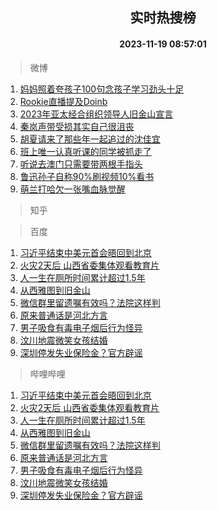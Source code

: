 <div align="center"><h2>实时热搜榜</h2><h4>2023-11-19 08:57:01</h4></div>

> 微博  

1. [妈妈照着夸孩子100句念孩子学习劲头十足](https://s.weibo.com/weibo?q=%23%E5%A6%88%E5%A6%88%E7%85%A7%E7%9D%80%E5%A4%B8%E5%AD%A9%E5%AD%90100%E5%8F%A5%E5%BF%B5%E5%AD%A9%E5%AD%90%E5%AD%A6%E4%B9%A0%E5%8A%B2%E5%A4%B4%E5%8D%81%E8%B6%B3%23&t=31&band_rank=1&Refer=top)<br />
2. [Rookie直播提及Doinb](https://s.weibo.com/weibo?q=%23Rookie%E7%9B%B4%E6%92%AD%E6%8F%90%E5%8F%8ADoinb%23&t=31&band_rank=2&Refer=top)<br />
3. [2023年亚太经合组织领导人旧金山宣言](https://s.weibo.com/weibo?q=%232023%E5%B9%B4%E4%BA%9A%E5%A4%AA%E7%BB%8F%E5%90%88%E7%BB%84%E7%BB%87%E9%A2%86%E5%AF%BC%E4%BA%BA%E6%97%A7%E9%87%91%E5%B1%B1%E5%AE%A3%E8%A8%80%23&t=31&band_rank=3&Refer=top)<br />
4. [秦岚声带受损其实自己很沮丧](https://s.weibo.com/weibo?q=%23%E7%A7%A6%E5%B2%9A%E5%A3%B0%E5%B8%A6%E5%8F%97%E6%8D%9F%E5%85%B6%E5%AE%9E%E8%87%AA%E5%B7%B1%E5%BE%88%E6%B2%AE%E4%B8%A7%23&t=31&band_rank=4&Refer=top)<br />
5. [胡夏请来了那些年一起追过的沈佳宜](https://s.weibo.com/weibo?q=%23%E8%83%A1%E5%A4%8F%E8%AF%B7%E6%9D%A5%E4%BA%86%E9%82%A3%E4%BA%9B%E5%B9%B4%E4%B8%80%E8%B5%B7%E8%BF%BD%E8%BF%87%E7%9A%84%E6%B2%88%E4%BD%B3%E5%AE%9C%23&t=31&band_rank=5&Refer=top)<br />
6. [班上唯一认真听课的同学被抓走了](https://s.weibo.com/weibo?q=%E7%8F%AD%E4%B8%8A%E5%94%AF%E4%B8%80%E8%AE%A4%E7%9C%9F%E5%90%AC%E8%AF%BE%E7%9A%84%E5%90%8C%E5%AD%A6%E8%A2%AB%E6%8A%93%E8%B5%B0%E4%BA%86&t=31&band_rank=6&Refer=top)<br />
7. [听说去澳门只需要带两根手指头](https://s.weibo.com/weibo?q=%E5%90%AC%E8%AF%B4%E5%8E%BB%E6%BE%B3%E9%97%A8%E5%8F%AA%E9%9C%80%E8%A6%81%E5%B8%A6%E4%B8%A4%E6%A0%B9%E6%89%8B%E6%8C%87%E5%A4%B4&t=31&band_rank=7&Refer=top)<br />
8. [鲁迅孙子自称90%刷视频10%看书](https://s.weibo.com/weibo?q=%23%E9%B2%81%E8%BF%85%E5%AD%99%E5%AD%90%E8%87%AA%E7%A7%B090%25%E5%88%B7%E8%A7%86%E9%A2%9110%25%E7%9C%8B%E4%B9%A6%23&t=31&band_rank=8&Refer=top)<br />
9. [萌兰打哈欠一张嘴血脉觉醒](https://s.weibo.com/weibo?q=%23%E8%90%8C%E5%85%B0%E6%89%93%E5%93%88%E6%AC%A0%E4%B8%80%E5%BC%A0%E5%98%B4%E8%A1%80%E8%84%89%E8%A7%89%E9%86%92%23&t=31&band_rank=9&Refer=top)<br />

> 知乎  


> 百度  

1. [习近平结束中美元首会晤回到北京](https://www.baidu.com/s?wd=%E4%B9%A0%E8%BF%91%E5%B9%B3%E7%BB%93%E6%9D%9F%E4%B8%AD%E7%BE%8E%E5%85%83%E9%A6%96%E4%BC%9A%E6%99%A4%E5%9B%9E%E5%88%B0%E5%8C%97%E4%BA%AC&sa=fyb_news&rsv_dl=fyb_news)<br />
2. [火灾2天后 山西省委集体观看教育片](https://www.baidu.com/s?wd=%E7%81%AB%E7%81%BE2%E5%A4%A9%E5%90%8E+%E5%B1%B1%E8%A5%BF%E7%9C%81%E5%A7%94%E9%9B%86%E4%BD%93%E8%A7%82%E7%9C%8B%E6%95%99%E8%82%B2%E7%89%87&sa=fyb_news&rsv_dl=fyb_news)<br />
3. [人一生在厕所时间累计超过1.5年](https://www.baidu.com/s?wd=%E4%BA%BA%E4%B8%80%E7%94%9F%E5%9C%A8%E5%8E%95%E6%89%80%E6%97%B6%E9%97%B4%E7%B4%AF%E8%AE%A1%E8%B6%85%E8%BF%871.5%E5%B9%B4&sa=fyb_news&rsv_dl=fyb_news)<br />
4. [从西雅图到旧金山](https://www.baidu.com/s?wd=%E4%BB%8E%E8%A5%BF%E9%9B%85%E5%9B%BE%E5%88%B0%E6%97%A7%E9%87%91%E5%B1%B1&sa=fyb_news&rsv_dl=fyb_news)<br />
5. [微信群里留遗嘱有效吗？法院这样判](https://www.baidu.com/s?wd=%E5%BE%AE%E4%BF%A1%E7%BE%A4%E9%87%8C%E7%95%99%E9%81%97%E5%98%B1%E6%9C%89%E6%95%88%E5%90%97%EF%BC%9F%E6%B3%95%E9%99%A2%E8%BF%99%E6%A0%B7%E5%88%A4&sa=fyb_news&rsv_dl=fyb_news)<br />
6. [原来普通话是河北方言](https://www.baidu.com/s?wd=%E5%8E%9F%E6%9D%A5%E6%99%AE%E9%80%9A%E8%AF%9D%E6%98%AF%E6%B2%B3%E5%8C%97%E6%96%B9%E8%A8%80&sa=fyb_news&rsv_dl=fyb_news)<br />
7. [男子吸食有毒电子烟后行为怪异](https://www.baidu.com/s?wd=%E7%94%B7%E5%AD%90%E5%90%B8%E9%A3%9F%E6%9C%89%E6%AF%92%E7%94%B5%E5%AD%90%E7%83%9F%E5%90%8E%E8%A1%8C%E4%B8%BA%E6%80%AA%E5%BC%82&sa=fyb_news&rsv_dl=fyb_news)<br />
8. [汶川地震微笑女孩结婚](https://www.baidu.com/s?wd=%E6%B1%B6%E5%B7%9D%E5%9C%B0%E9%9C%87%E5%BE%AE%E7%AC%91%E5%A5%B3%E5%AD%A9%E7%BB%93%E5%A9%9A&sa=fyb_news&rsv_dl=fyb_news)<br />
9. [深圳停发失业保险金？官方辟谣](https://www.baidu.com/s?wd=%E6%B7%B1%E5%9C%B3%E5%81%9C%E5%8F%91%E5%A4%B1%E4%B8%9A%E4%BF%9D%E9%99%A9%E9%87%91%EF%BC%9F%E5%AE%98%E6%96%B9%E8%BE%9F%E8%B0%A3&sa=fyb_news&rsv_dl=fyb_news)<br />

> 哔哩哔哩  

1. [习近平结束中美元首会晤回到北京](https://www.baidu.com/s?wd=%E4%B9%A0%E8%BF%91%E5%B9%B3%E7%BB%93%E6%9D%9F%E4%B8%AD%E7%BE%8E%E5%85%83%E9%A6%96%E4%BC%9A%E6%99%A4%E5%9B%9E%E5%88%B0%E5%8C%97%E4%BA%AC&sa=fyb_news&rsv_dl=fyb_news)<br />
2. [火灾2天后 山西省委集体观看教育片](https://www.baidu.com/s?wd=%E7%81%AB%E7%81%BE2%E5%A4%A9%E5%90%8E+%E5%B1%B1%E8%A5%BF%E7%9C%81%E5%A7%94%E9%9B%86%E4%BD%93%E8%A7%82%E7%9C%8B%E6%95%99%E8%82%B2%E7%89%87&sa=fyb_news&rsv_dl=fyb_news)<br />
3. [人一生在厕所时间累计超过1.5年](https://www.baidu.com/s?wd=%E4%BA%BA%E4%B8%80%E7%94%9F%E5%9C%A8%E5%8E%95%E6%89%80%E6%97%B6%E9%97%B4%E7%B4%AF%E8%AE%A1%E8%B6%85%E8%BF%871.5%E5%B9%B4&sa=fyb_news&rsv_dl=fyb_news)<br />
4. [从西雅图到旧金山](https://www.baidu.com/s?wd=%E4%BB%8E%E8%A5%BF%E9%9B%85%E5%9B%BE%E5%88%B0%E6%97%A7%E9%87%91%E5%B1%B1&sa=fyb_news&rsv_dl=fyb_news)<br />
5. [微信群里留遗嘱有效吗？法院这样判](https://www.baidu.com/s?wd=%E5%BE%AE%E4%BF%A1%E7%BE%A4%E9%87%8C%E7%95%99%E9%81%97%E5%98%B1%E6%9C%89%E6%95%88%E5%90%97%EF%BC%9F%E6%B3%95%E9%99%A2%E8%BF%99%E6%A0%B7%E5%88%A4&sa=fyb_news&rsv_dl=fyb_news)<br />
6. [原来普通话是河北方言](https://www.baidu.com/s?wd=%E5%8E%9F%E6%9D%A5%E6%99%AE%E9%80%9A%E8%AF%9D%E6%98%AF%E6%B2%B3%E5%8C%97%E6%96%B9%E8%A8%80&sa=fyb_news&rsv_dl=fyb_news)<br />
7. [男子吸食有毒电子烟后行为怪异](https://www.baidu.com/s?wd=%E7%94%B7%E5%AD%90%E5%90%B8%E9%A3%9F%E6%9C%89%E6%AF%92%E7%94%B5%E5%AD%90%E7%83%9F%E5%90%8E%E8%A1%8C%E4%B8%BA%E6%80%AA%E5%BC%82&sa=fyb_news&rsv_dl=fyb_news)<br />
8. [汶川地震微笑女孩结婚](https://www.baidu.com/s?wd=%E6%B1%B6%E5%B7%9D%E5%9C%B0%E9%9C%87%E5%BE%AE%E7%AC%91%E5%A5%B3%E5%AD%A9%E7%BB%93%E5%A9%9A&sa=fyb_news&rsv_dl=fyb_news)<br />
9. [深圳停发失业保险金？官方辟谣](https://www.baidu.com/s?wd=%E6%B7%B1%E5%9C%B3%E5%81%9C%E5%8F%91%E5%A4%B1%E4%B8%9A%E4%BF%9D%E9%99%A9%E9%87%91%EF%BC%9F%E5%AE%98%E6%96%B9%E8%BE%9F%E8%B0%A3&sa=fyb_news&rsv_dl=fyb_news)<br />
